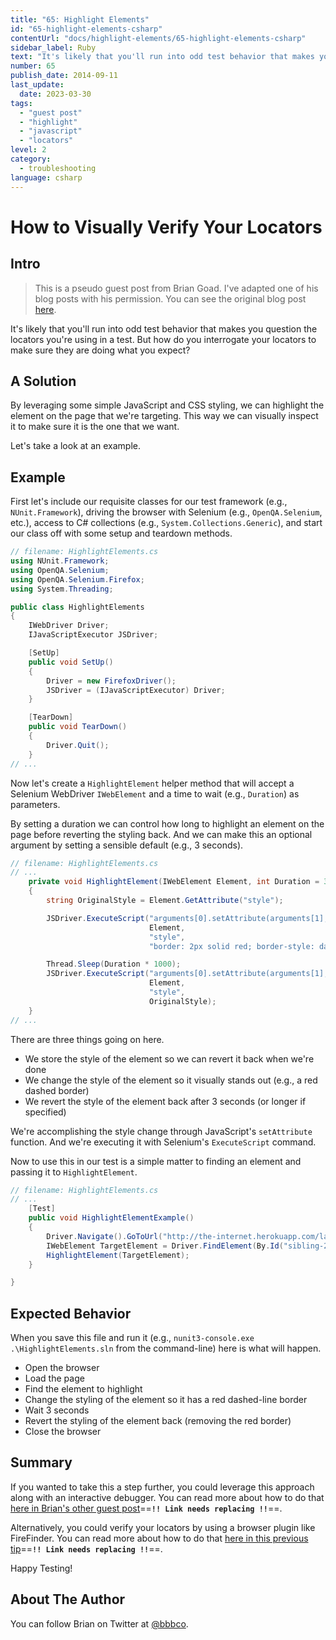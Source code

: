 ```yaml
---
title: "65: Highlight Elements"
id: "65-highlight-elements-csharp"
contentUrl: "docs/highlight-elements/65-highlight-elements-csharp"
sidebar_label: Ruby
text: "It's likely that you'll run into odd test behavior that makes you question the locators you're using in a test. But how do you interrogate your locators to make sure they are doing what you expect?"
number: 65
publish_date: 2014-09-11
last_update:
  date: 2023-03-30
tags:
  - "guest post"
  - "highlight"
  - "javascript"
  - "locators"
level: 2
category:
  - troubleshooting
language: csharp
---
```


# How to Visually Verify Your Locators

## Intro

> This is a pseudo guest post from Brian Goad. I've adapted one of his blog posts with his permission. You can see the original blog post [here](http://swdandruby.wordpress.com/2013/07/19/did-i-select-the-right-element/).

It's likely that you'll run into odd test behavior that makes you question the locators you're using in a test. But how do you interrogate your locators to make sure they are doing what you expect?

## A Solution

By leveraging some simple JavaScript and CSS styling, we can highlight the element on the page that we're targeting. This way we can visually inspect it to make sure it is the one that we want.

Let's take a look at an example.

## Example

First let's include our requisite classes for our test framework (e.g., `NUnit.Framework`), driving the browser with Selenium (e.g., `OpenQA.Selenium`, etc.), access to C# collections (e.g., `System.Collections.Generic`), and start our class off with some setup and teardown methods.

```csharp
// filename: HighlightElements.cs
using NUnit.Framework;
using OpenQA.Selenium;
using OpenQA.Selenium.Firefox;
using System.Threading;

public class HighlightElements
{
    IWebDriver Driver;
    IJavaScriptExecutor JSDriver;

    [SetUp]
    public void SetUp()
    {
        Driver = new FirefoxDriver();
        JSDriver = (IJavaScriptExecutor) Driver;
    }

    [TearDown]
    public void TearDown()
    {
        Driver.Quit();
    }
// ...
```

Now let's create a `HighlightElement` helper method that will accept a Selenium WebDriver `IWebElement` and a time to wait (e.g., `Duration`) as parameters.

By setting a duration we can control how long to highlight an element on the page before reverting the styling back. And we can make this an optional argument by setting a sensible default (e.g., 3 seconds).

```csharp
// filename: HighlightElements.cs
// ...
    private void HighlightElement(IWebElement Element, int Duration = 3)
    {
        string OriginalStyle = Element.GetAttribute("style");

        JSDriver.ExecuteScript("arguments[0].setAttribute(arguments[1], arguments[2])",
                               Element,
                               "style",
                               "border: 2px solid red; border-style: dashed;");

        Thread.Sleep(Duration * 1000);
        JSDriver.ExecuteScript("arguments[0].setAttribute(arguments[1], arguments[2])",
                               Element,
                               "style",
                               OriginalStyle);
    }
// ...
```

There are three things going on here.

- We store the style of the element so we can revert it back when we're done
- We change the style of the element so it visually stands out (e.g., a red dashed border)
- We revert the style of the element back after 3 seconds (or longer if specified)

We're accomplishing the style change through JavaScript's `setAttribute` function. And we're executing it with Selenium's `ExecuteScript` command.

Now to use this in our test is a simple matter to finding an element and passing it to `HighlightElement`.

```csharp
// filename: HighlightElements.cs
// ...
    [Test]
    public void HighlightElementExample()
    {
        Driver.Navigate().GoToUrl("http://the-internet.herokuapp.com/large");
        IWebElement TargetElement = Driver.FindElement(By.Id("sibling-2.3"));
        HighlightElement(TargetElement);
    }

}
```

## Expected Behavior

When you save this file and run it (e.g., `nunit3-console.exe .\HighlightElements.sln` from the command-line) here is what will happen.

- Open the browser
- Load the page
- Find the element to highlight
- Change the styling of the element so it has a red dashed-line border
- Wait 3 seconds
- Revert the styling of the element back (removing the red border)
- Close the browser

## Summary

If you wanted to take this a step further, you could leverage this approach along with an interactive debugger. You can read more about how to do that [here in Brian's other guest post](http://elementalselenium.com/tips/14-interactive-prompts-revisited)==**`!! Link needs replacing !!`**==.

Alternatively, you could verify your locators by using a browser plugin like FireFinder. You can read more about how to do that [here in this previous tip](http://elementalselenium.com/tips/verifying-locators)==**`!! Link needs replacing !!`**==.

Happy Testing!

## About The Author

You can follow Brian on Twitter at [@bbbco](https://twitter.com/bbbco).
